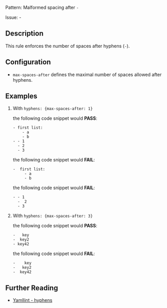 Pattern: Malformed spacing after `-`

Issue: -

## Description

This rule enforces the number of spaces after hyphens (`-`).

## Configuration

-   `max-spaces-after` defines the maximal number of spaces allowed after hyphens.

## Examples

1.  With `hyphens: {max-spaces-after: 1}`

    the following code snippet would **PASS**:

        - first list:
            - a
            - b
        - - 1
          - 2
          - 3

    the following code snippet would **FAIL**:

        -  first list:
             - a
             - b

    the following code snippet would **FAIL**:

        - - 1
          -  2
          - 3

2.  With `hyphens: {max-spaces-after: 3}`

    the following code snippet would **PASS**:

        -   key
        -  key2
        - key42

    the following code snippet would **FAIL**:

        -    key
        -   key2
        -  key42

## Further Reading

* [Yamllint - hyphens](https://yamllint.readthedocs.io/en/stable/rules.html#module-yamllint.rules.hyphens)